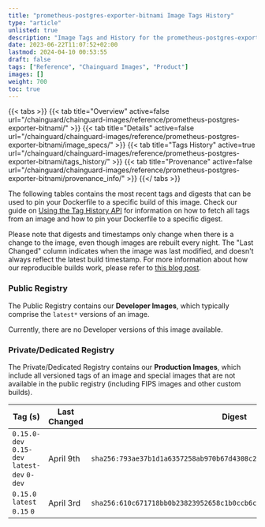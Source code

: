 ```yaml
---
title: "prometheus-postgres-exporter-bitnami Image Tags History"
type: "article"
unlisted: true
description: "Image Tags and History for the prometheus-postgres-exporter-bitnami Chainguard Image"
date: 2023-06-22T11:07:52+02:00
lastmod: 2024-04-10 00:53:55
draft: false
tags: ["Reference", "Chainguard Images", "Product"]
images: []
weight: 700
toc: true
---
```


{{< tabs >}}
{{< tab title="Overview" active=false url="/chainguard/chainguard-images/reference/prometheus-postgres-exporter-bitnami/" >}}
{{< tab title="Details" active=false url="/chainguard/chainguard-images/reference/prometheus-postgres-exporter-bitnami/image_specs/" >}}
{{< tab title="Tags History" active=true url="/chainguard/chainguard-images/reference/prometheus-postgres-exporter-bitnami/tags_history/" >}}
{{< tab title="Provenance" active=false url="/chainguard/chainguard-images/reference/prometheus-postgres-exporter-bitnami/provenance_info/" >}}
{{</ tabs >}}

The following tables contains the most recent tags and digests that can be used to pin your Dockerfile to a specific build of this image. Check our guide on [Using the Tag History API](/chainguard/chainguard-images/using-the-tag-history-api/) for information on how to fetch all tags from an image and how to pin your Dockerfile to a specific digest.

Please note that digests and timestamps only change when there is a change to the image, even though images are rebuilt every night. The "Last Changed" column indicates when the image was last modified, and doesn't always reflect the latest build timestamp. For more information about how our reproducible builds work, please refer to [this blog post](https://www.chainguard.dev/unchained/reproducing-chainguards-reproducible-image-builds).

### Public Registry
The Public Registry contains our **Developer Images**, which typically comprise the `latest*` versions of an image.

Currently, there are no Developer versions of this image available.

### Private/Dedicated Registry
The Private/Dedicated Registry contains our **Production Images**, which include all versioned tags of an image and special images that are not available in the public registry (including FIPS images and other custom builds).

| Tag (s)                                       | Last Changed | Digest                                                                    |
|-----------------------------------------------|--------------|---------------------------------------------------------------------------|
|  `0.15.0-dev` `0.15-dev` `latest-dev` `0-dev` | April 9th    | `sha256:793ae37b1d1a6357258ab970b67d4308c2c7994be7341a1bff9149a12d06e4d6` |
|  `0.15.0` `latest` `0.15` `0`                 | April 3rd    | `sha256:610c671718bb0b23823952658c1b0ccb6c0b5656a4941cdc42e62cf2f7812e92` |

